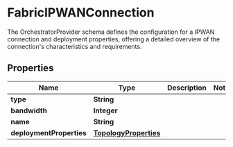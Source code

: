 

# FabricIPWANConnection

The OrchestratorProvider schema defines the configuration for a IPWAN connection and deployment properties, offering a detailed overview of the connection's characteristics and requirements. 

## Properties

| Name | Type | Description | Notes |
|------------ | ------------- | ------------- | -------------|
|**type** | **String** |  |  |
|**bandwidth** | **Integer** |  |  |
|**name** | **String** |  |  |
|**deploymentProperties** | [**TopologyProperties**](TopologyProperties.md) |  |  |




